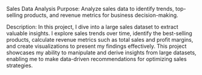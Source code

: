 Sales Data Analysis 
Purpose: Analyze sales data to identify trends, top-selling products, and revenue metrics for business decision-making.

Description: In this project, I dive into a large sales dataset to extract valuable insights. I explore sales trends over time, identify the best-selling products, calculate revenue metrics such as total sales and profit margins, and create visualizations to present my findings effectively. This project showcases my ability to manipulate and derive insights from large datasets, enabling me to make data-driven recommendations for optimizing sales strategies.
